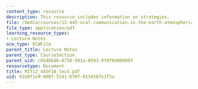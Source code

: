 ```yaml
---
content_type: resource
description: This resource includes information on strategies.
file: /media/courses/12-445-oral-communication-in-the-earth-atmospheric-and-planetary-sciences-fall-2010/62a9f1e9000f5241670f013456fe1f5a_MIT12_445F10_lec5.pdf
file_type: application/pdf
learning_resource_types:
- Lecture Notes
ocw_type: OCWFile
parent_title: Lecture Notes
parent_type: CourseSection
parent_uid: c6b4bbd6-0758-991a-0593-9fdf9d800093
resourcetype: Document
title: MIT12_445F10_lec5.pdf
uid: 62a9f1e9-000f-5241-670f-013456fe1f5a
---
```

